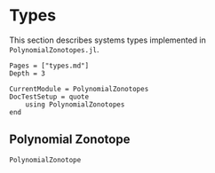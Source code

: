 # Types

This section describes systems types implemented in `PolynomialZonotopes.jl`.

```@contents
Pages = ["types.md"]
Depth = 3
```

```@meta
CurrentModule = PolynomialZonotopes
DocTestSetup = quote
    using PolynomialZonotopes
end
```

## Polynomial Zonotope

```@docs
PolynomialZonotope
```
